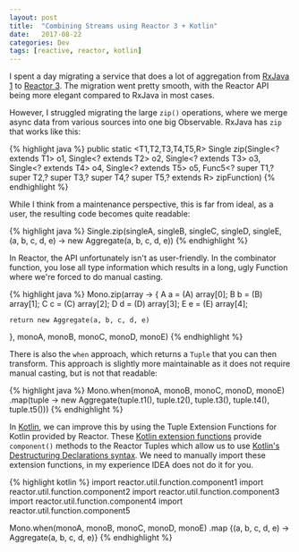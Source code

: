 ```yaml
---
layout: post
title:  "Combining Streams using Reactor 3 + Kotlin"
date:   2017-08-22
categories: Dev
tags: [reactive, reactor, kotlin]
---
```


I spent a day migrating a service that does a lot of aggregation from [RxJava 1][rxjava] to [Reactor 3][reactor]. The migration went pretty smooth, with the Reactor API being more elegant compared to RxJava in most cases. 

However, I struggled migrating the large `zip()` operations, where we merge async data from various sources into one big Observable. RxJava has `zip` that works like this:

{% highlight java %}
public static <T1,T2,T3,T4,T5,R> Single<R> zip(Single<? extends T1> o1,
                                   Single<? extends T2> o2,
                                   Single<? extends T3> o3,
                                   Single<? extends T4> o4,
                                   Single<? extends T5> o5,
                                   Func5<? super T1,? super T2,? super T3,? super T4,? super T5,? extends R> zipFunction)
{% endhighlight %}

While I think from a maintenance perspective, this is far from ideal, as a user, the resulting code becomes quite readable:

{% highlight java %}
Single.zip(singleA, singleB, singleC, singleD, singleE, 
           (a, b, c, d, e) -> new Aggregate(a, b, c, d, e))
{% endhighlight %}

In Reactor, the API unfortunately isn't as user-friendly. In the combinator function, you lose all type information which results in a long, ugly Function where we're forced to do manual casting.

{% highlight java %}
Mono.zip(array -> {
    A a = (A) array[0];
    B b = (B) array[1];
    C c = (C) array[2];
    D d = (D) array[3];
    E e = (E) array[4];
    
    return new Aggregate(a, b, c, d, e)
}, monoA, monoB, monoC, monoD, monoE)
{% endhighlight %}


There is also the `when` approach, which returns a `Tuple` that you can then transform. This approach is slightly more maintainable as it does not require manual casting, but is not that readable:

{% highlight java %}
Mono.when(monoA, monoB, monoC, monoD, monoE)
    .map(tuple -> new Aggregate(tuple.t1(), tuple.t2(), tuple.t3(), tuple.t4(), tuple.t5()))
{% endhighlight %}

In [Kotlin][kotlin], we can improve this by using the Tuple Extension Functions for Kotlin provided by Reactor. These [Kotlin extension functions][extensions] provide `component()` methods to the Reactor Tuples which allow us to use [Kotlin's Destructuring Declarations syntax][destructuring]. We need to manually import these extension functions, in my experience IDEA does not do it for you.

{% highlight kotlin %}
import reactor.util.function.component1
import reactor.util.function.component2
import reactor.util.function.component3
import reactor.util.function.component4
import reactor.util.function.component5

Mono.when(monoA, monoB, monoC, monoD, monoE)
    .map {(a, b, c, d, e) -> Aggregate(a, b, c, d, e)}
{% endhighlight %}

[reactor]: https://projectreactor.io/
[rxjava]: https://github.com/ReactiveX/RxJava
[kotlin]: https://kotlinlang.org/
[extensions]: https://kotlinlang.org/docs/extensions.html
[destructuring]: https://kotlinlang.org/docs/destructuring-declarations.html
